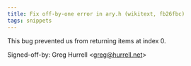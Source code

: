 ```yaml
---
title: Fix off-by-one error in ary.h (wikitext, fb26fbc)
tags: snippets
---
```


This bug prevented us from returning items at index 0.

Signed-off-by: Greg Hurrell &lt;greg@hurrell.net&gt;
